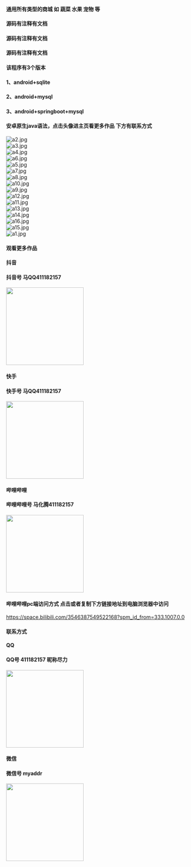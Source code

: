 #### 通用所有类型的商城 如 蔬菜 水果 宠物 等 
#### 源码有注释有文档
#### 源码有注释有文档
#### 源码有注释有文档
#### 该程序有3个版本
#### 1、android+sqlite
#### 2、android+mysql
#### 3、android+springboot+mysql
#### 安卓原生java语法，点击头像进主页看更多作品 下方有联系方式
 <img src='https://img.alicdn.com/imgextra/i1/1658540494/O1CN01yYityp1FWIa5H0xpk_!!1658540494.jpg' alt='a2.jpg' /></br> 
 <img src='https://img.alicdn.com/imgextra/i4/1658540494/O1CN01LNjcPt1FWIa4VXFff_!!1658540494.jpg' alt='a3.jpg' /></br> 
 <img src='https://img.alicdn.com/imgextra/i2/1658540494/O1CN01SB525B1FWIZsn8dvg_!!1658540494.jpg' alt='a4.jpg' /></br> 
 <img src='https://img.alicdn.com/imgextra/i3/1658540494/O1CN01eKRlLj1FWIa0jpbQz_!!1658540494.jpg' alt='a6.jpg' /></br> 
 <img src='https://img.alicdn.com/imgextra/i2/1658540494/O1CN01cmfm4H1FWIa5H26V8_!!1658540494.jpg' alt='a5.jpg' /></br> 
 <img src='https://img.alicdn.com/imgextra/i4/1658540494/O1CN01Y1V7gM1FWIa2zhuYf_!!1658540494.jpg' alt='a7.jpg' /></br> 
 <img src='https://img.alicdn.com/imgextra/i2/1658540494/O1CN01lLRPCu1FWIa4VYzj8_!!1658540494.jpg' alt='a8.jpg' /></br> 
 <img src='https://img.alicdn.com/imgextra/i3/1658540494/O1CN01xgD17k1FWIa0ea4kQ_!!1658540494.jpg' alt='a10.jpg' /></br> 
 <img src='https://img.alicdn.com/imgextra/i3/1658540494/O1CN01xuzpjW1FWIa2ziiRV_!!1658540494.jpg' alt='a9.jpg' /></br> 
 <img src='https://img.alicdn.com/imgextra/i3/1658540494/O1CN01fXsRpS1FWIa0jojO7_!!1658540494.jpg' alt='a12.jpg' /></br> 
 <img src='https://img.alicdn.com/imgextra/i1/1658540494/O1CN01JkiX7E1FWIa1T30zp_!!1658540494.jpg' alt='a11.jpg' /></br> 
 <img src='https://img.alicdn.com/imgextra/i2/1658540494/O1CN01S6Cmci1FWIa2zgq1d_!!1658540494.jpg' alt='a13.jpg' /></br> 
 <img src='https://img.alicdn.com/imgextra/i3/1658540494/O1CN01Ovb1tB1FWIa4VXJov_!!1658540494.jpg' alt='a14.jpg' /></br> 
 <img src='https://img.alicdn.com/imgextra/i1/1658540494/O1CN01MgwRld1FWIZyqiTfN_!!1658540494.jpg' alt='a16.jpg' /></br> 
 <img src='https://img.alicdn.com/imgextra/i4/1658540494/O1CN01Ht8mMx1FWIa4VYKCq_!!1658540494.jpg' alt='a15.jpg' /></br> 
 <img src='https://img.alicdn.com/imgextra/i3/1658540494/O1CN01CEoNCv1FWIZyqhfkM_!!1658540494.jpg' alt='a1.jpg' /></br>
#### 观看更多作品

#### 抖音
#### 抖音号  马QQ411182157
<img src="https://gitee.com/QQ411182157/mingpian/raw/master/douyin.png" width="210px">

#### 快手
#### 快手号  马QQ411182157

<img src="https://gitee.com/QQ411182157/mingpian/raw/master/kuaishou.jpg" width="210px">

#### 哔哩哔哩
#### 哔哩哔哩号  马化腾411182157

<img src="https://gitee.com/QQ411182157/mingpian/raw/master/bili.png" width="210px">

#### 哔哩哔哩pc端访问方式 点击或者复制下方链接地址到电脑浏览器中访问

https://space.bilibili.com/3546387549522168?spm_id_from=333.1007.0.0


#### 联系方式
#### QQ
#### QQ号 411182157 昵称尽力

<img src="https://gitee.com/QQ411182157/mingpian/raw/master/qq.jpg" width="210px">

#### 微信
#### 微信号 myaddr

<img src="https://gitee.com/QQ411182157/mingpian/raw/master/weixin.png" width="210px">

